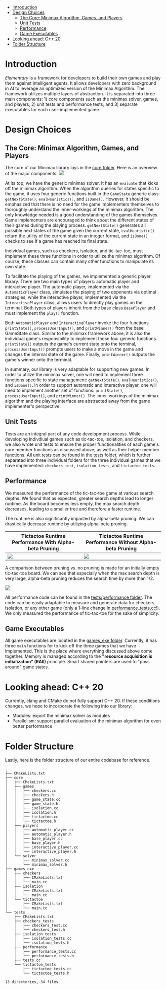 - [Introduction](#introduction)
- [Design Choices](#design-choices)
  - [The Core: Minimax Algorithm, Games, and Players](#the-core-minimax-algorithm-games-and-players)
  - [Unit Tests](#unit-tests)
  - [Performance](#performance)
  - [Game Executables](#game-executables)
- [Looking ahead: C++ 20](#looking-ahead-c-20)
- [Folder Structure](#folder-structure)

# Introduction
*Elementary* is a framework for developers to build their own games and play them against intelligent agents. It allows developers with zero background in AI to leverage an optimized version of the Minimax Algorithm. The framework utilizes multiple layers of abstraction. It is separated into three main components: 1) core components such as the minimax solver, games, and players; 2) unit tests and performance tests; and 3) separate executables for each user-implemented game.

# Design Choices
## The Core: Minimax Algorithm, Games, and Players
The core of our Minimax library lays in the [core folder](/src/core/). Here is an overview of the major components.
![](data/design/core-design.png)

At its top, we have the generic minimax solver. It has an `evaluate` that kicks off the minimax algorithm. When the algorithm queries for states specific to the game, it uses four generic functions built in the `GameState` generic class: `getNextState()`, `evalHeuristics()`, and `isDone()`. However, it should be emphasized that there is no need for the game implementers themselves to thoroughly understand the inner-workings of the minimax algorithm. The only knowledge needed is a good understanding of the games themselves. Game implementers are encouraged to think about the different states of their games during the playing process. `getNextState()` generates all possible next states of the game given the current state, `evalHeuristic()` return the utility of the current state in an integer format, and `isDone()` checks to see if a game has reached its final state.  

Individual games, such as checkers, isolation, and tic-tac-toe, must implement these three functions in order to utilize the minimax algorithm. Of course, these classes can contain many other functions to manipulate its own state.

To facilitate the playing of the games, we implemented a generic player library. There are two main types of players: automatic player and interactive player. The automatic player, implemented via the `AutomaticPlayer` class, simulates the playing of two opponents via optimal strategies, while the interactive player, implemented via the `InteractivePlayer` class, allows users to directly play games on the terminal. Both types of players inherit from the base class `BasePlayer` and must implement the `play()` function. 

Both `AutomaticPlayer` and `InteractivePlayer` invoke the four functions `printState()`, `processUserInput()`, and `printWinner()` from the base GameState class. Similar to the minimax framework above, it is also the individual game's responsibility to implement these four generic functions. `printState()` outputs the game's current state onto the terminal, `processUserInput()` prompts users to make a move in the game and changes the internal state of the game. Finally, `printWinner()` outputs the game's winner onto the terminal.

In summary, our library is very adaptable for supporting new games. In order to utilize the minimax solver, one will need to implement three functions specific to state management: `getNextState()`, `evalHeuristics()`, and `isDone()`. In order to support automatic and interactive player, one will need to implement another set of functions: `printState()`, `processUserInput()`, and `printWinner()`. The inner-workings of the minimax algorithm and the playing interface are abstracted away from the game implementer's perspective.

## Unit Tests
Tests are an integral part of any code development process. While developing indivdiual games such as tic-tac-toe, isolation, and checkers, we also wrote unit tests to ensure the proper functionalities of each game's core member functions as discussed above, as well as their helper member functions. All unit tests can be found in the [tests folder](/src/tests/), which is further separated into three individual folders for the three individual games that we have implemented: `checkers_test`, `isolation_tests`, and `tictactoe_tests`. 

## Performance
We measured the performance of the tic-tac-toe game at various search depths. We found that as expected, greater search depths lead to longer runtime. As the board becomes less empty, the max search depth decreases, leading to a smaller tree and therefore a faster runtime. 

The runtime is also significantly impacted by alpha-beta pruning. We can drastically decrease runtime by utilizing alpha-beta pruning.

|Tictactoe Runtime Performance With Alpha-beta Pruning | Tictactoe Runtime Performance Without Alpha-beta Pruning|
|--|--|
|![](data/pics/tictactoe-with-pruning.png)|![](data/pics/tictactoe-no-pruning.png)|

A comparison between pruning vs. no pruning is made for an initially empty tic-tac-toe board. We can see that especially when the max search depth is very large, alpha-beta pruning reduces the search time by more than 1/2.

![](data/pics/tictactoe-comparison.png)

All performance code can be found in the [tests/performance folder](/src/tests/performance/). The code can be easily adaptable to measure and generate data for checkers, isolation, or any other game (only a 1-line change in [performance_tests.cc](src/tests/performance/performance_tests.cc)!). We only measured the performance of tic-tac-toe for the sake of simplicity.

## Game Executables
All game executables are located in the [games_exe folder](src/games_exe/). Currently, it has three `main` functions for to kick off the three games that we have implemented. This is the place where everything discussed above come together. Memory is managed according to the **"resource acquisition is initialization" (RAII)** principle. Smart shared pointers are used to "pass around" game states.

# Looking ahead: C++ 20
Currently, clang and CMake do not fully support C++ 20. If these conditions changes, we hope to incorporate the following into our library:
* Modules: export the minimax solver as modules
* Parallelism: support parallel evaluation of the minimax algorithm for even better performance

# Folder Structure
Lastly, here is the folder structure of our entire codebase for reference.
```
.
├── CMakeLists.txt
├── core
│   ├── CMakeLists.txt
│   ├── games
│   │   ├── checkers.cc
│   │   ├── checkers.h
│   │   ├── game_state.cc
│   │   ├── game_state.h
│   │   ├── isolation.cc
│   │   ├── isolation.h
│   │   ├── tictactoe.cc
│   │   └── tictactoe.h
│   ├── players
│   │   ├── automatic_player.cc
│   │   ├── automatic_player.h
│   │   ├── base_player.cc
│   │   ├── base_player.h
│   │   ├── interactive_player.cc
│   │   └── interactive_player.h
│   └── solver
│       ├── minimax_solver.cc
│       └── minimax_solver.h
├── games_exe
│   ├── checkers
│   │   ├── CMakeLists.txt
│   │   └── main.cc
│   ├── isolation
│   │   ├── CMakeLists.txt
│   │   └── main.cc
│   └── tictactoe
│       ├── CMakeLists.txt
│       └── main.cc
└── tests
    ├── CMakeLists.txt
    ├── checkers_tests
    │   ├── checkers_test.cc
    │   └── checkers_test.h
    ├── isolation_tests
    │   ├── isolation_tests.cc
    │   └── isolation_tests.h
    ├── performance
    │   ├── performance_tests.cc
    │   └── performance_tests.h
    ├── tests.cc
    └── tictactoe_tests
        ├── tictactoe_tests.cc
        └── tictactoe_tests.h

13 directories, 34 files
```